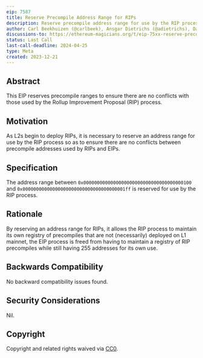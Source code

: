 ```yaml
---
eip: 7587
title: Reserve Precompile Address Range for RIPs
description: Reserve precompile address range for use by the RIP process
author: Carl Beekhuizen (@carlbeek), Ansgar Dietrichs (@adietrichs), Danny Ryan (@djrtwo), Tim Beiko (@timbeiko)
discussions-to: https://ethereum-magicians.org/t/eip-75xx-reserve-precompile-address-range-for-rips-l2s/17828
status: Last Call
last-call-deadline: 2024-04-25
type: Meta
created: 2023-12-21
---
```


## Abstract

This EIP reserves precompile ranges to ensure there are no conflicts with those used by the Rollup Improvement Proposal (RIP) process.

## Motivation

As L2s begin to deploy RIPs, it is necessary to reserve an address range for use by the RIP process so as to ensure there are no conflicts between precompile addresses used by RIPs and EIPs.

## Specification

The address range between `0x0000000000000000000000000000000000000100` and `0x00000000000000000000000000000000000001ff` is reserved for use by the RIP process.

## Rationale

By reserving an address range for RIPs, it allows the RIP process to maintain its own registry of precompiles that are not (necessarily) deployed on L1 mainnet, the EIP process is freed from having to maintain a registry of RIP precompiles while still having 255 addresses for its own use.

## Backwards Compatibility

No backward compatibility issues found.

## Security Considerations

Nil.

## Copyright

Copyright and related rights waived via [CC0](../LICENSE.md).
